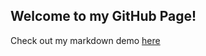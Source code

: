 ## Welcome to my GitHub Page!

Check out my markdown demo [here](https://j1chou.github.io/markdown) 
